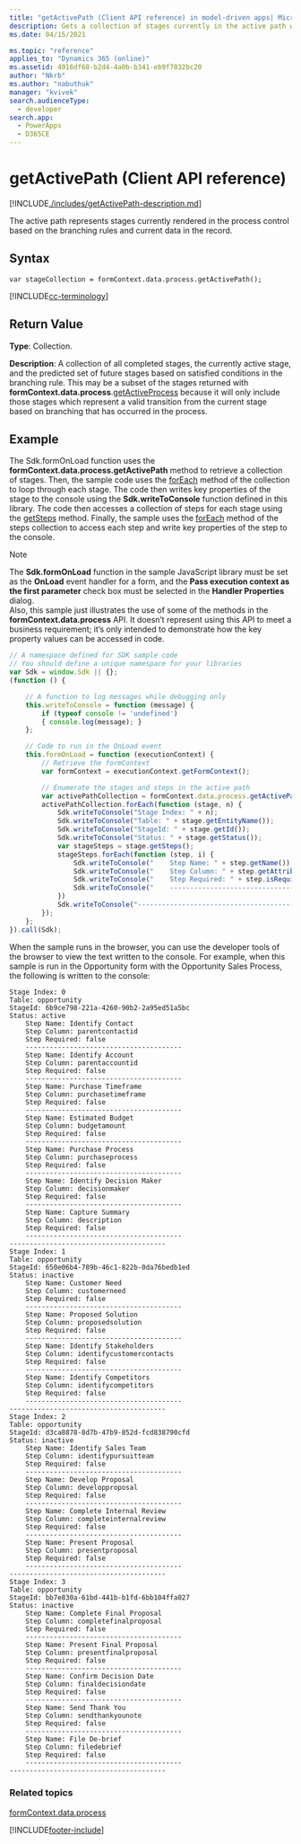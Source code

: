 ```yaml
---
title: "getActivePath (Client API reference) in model-driven apps| MicrosoftDocs"
description: Gets a collection of stages currently in the active path with methods to interact with the stages displayed in the business process flow control.
ms.date: 04/15/2021

ms.topic: "reference"
applies_to: "Dynamics 365 (online)"
ms.assetid: 4916df68-b2d4-4a0b-b341-eb9f7032bc20
author: "Nkrb"
ms.author: "nabuthuk"
manager: "kvivek"
search.audienceType: 
  - developer
search.app: 
  - PowerApps
  - D365CE
---
```

# getActivePath (Client API reference)

[!INCLUDE[./includes/getActivePath-description.md](./includes/getActivePath-description.md)]

The active path represents stages currently rendered in the process control based on the branching rules and current data in the record.

## Syntax

`var stageCollection = formContext.data.process.getActivePath();`

[!INCLUDE[cc-terminology](../../../../../data-platform/includes/cc-terminology.md)]

## Return Value

**Type**: Collection. 

**Description**: A collection of all completed stages, the currently active stage, and the predicted set of future stages based on satisfied conditions in the branching rule. This may be a subset of the stages returned with **formContext.data.process**.[getActiveProcess](../activeprocess/getActiveProcess.md) because it will only include those stages which represent a valid transition from the current stage based on branching that has occurred in the process.

## Example

The Sdk.formOnLoad function uses the **formContext.data.process.getActivePath** method to retrieve a collection of stages. Then, the sample code uses the [forEach](../../collections/forEach.md) method of the collection to loop through each stage. The code then writes key properties of the stage to the console using the **Sdk.writeToConsole** function defined in this library. The code then accesses a collection of steps for each stage using the [getSteps](../stage/getSteps.md) method. Finally, the sample uses the [forEach](../../collections/forEach.md) method of the steps collection to access each step and write key properties of the step to the console.

>[!NOTE]
>The **Sdk.formOnLoad** function in the sample JavaScript library must be set as the **OnLoad** event handler for a form, and the **Pass execution context as the first parameter** check box must be selected in the **Handler Properties** dialog.<br/>Also, this sample just illustrates the use of some of the methods in the **formContext.data.process** API. It doesn’t represent using this API to meet a business requirement; it’s only intended to demonstrate how the key property values can be accessed in code.

```JavaScript
// A namespace defined for SDK sample code
// You should define a unique namespace for your libraries
var Sdk = window.Sdk || {};
(function () {

    // A function to log messages while debugging only
    this.writeToConsole = function (message) {
        if (typeof console != 'undefined')
        { console.log(message); }
    };

    // Code to run in the OnLoad event 
    this.formOnLoad = function (executionContext) {
        // Retrieve the formContext
        var formContext = executionContext.getFormContext();

        // Enumerate the stages and steps in the active path
        var activePathCollection = formContext.data.process.getActivePath();
        activePathCollection.forEach(function (stage, n) {
            Sdk.writeToConsole("Stage Index: " + n);
            Sdk.writeToConsole("Table: " + stage.getEntityName());
            Sdk.writeToConsole("StageId: " + stage.getId());
            Sdk.writeToConsole("Status: " + stage.getStatus());
            var stageSteps = stage.getSteps();
            stageSteps.forEach(function (step, i) {
                Sdk.writeToConsole("    Step Name: " + step.getName());
                Sdk.writeToConsole("    Step Column: " + step.getAttribute());
                Sdk.writeToConsole("    Step Required: " + step.isRequired());
                Sdk.writeToConsole("    ---------------------------------------")
            })
            Sdk.writeToConsole("---------------------------------------")
        });
    };
}).call(Sdk);
```

When the sample runs in the browser, you can use the developer tools of the browser to view the text written to the console. For example, when this sample is run in the Opportunity  form with the Opportunity Sales Process, the following is written to the console:

```
Stage Index: 0
Table: opportunity
StageId: 6b9ce798-221a-4260-90b2-2a95ed51a5bc
Status: active
    Step Name: Identify Contact
    Step Column: parentcontactid
    Step Required: false
    ---------------------------------------
    Step Name: Identify Account
    Step Column: parentaccountid
    Step Required: false
    ---------------------------------------
    Step Name: Purchase Timeframe
    Step Column: purchasetimeframe
    Step Required: false
    ---------------------------------------
    Step Name: Estimated Budget
    Step Column: budgetamount
    Step Required: false
    ---------------------------------------
    Step Name: Purchase Process
    Step Column: purchaseprocess
    Step Required: false
    ---------------------------------------
    Step Name: Identify Decision Maker
    Step Column: decisionmaker
    Step Required: false
    ---------------------------------------
    Step Name: Capture Summary
    Step Column: description
    Step Required: false
    ---------------------------------------
---------------------------------------
Stage Index: 1
Table: opportunity
StageId: 650e06b4-789b-46c1-822b-0da76bedb1ed
Status: inactive
    Step Name: Customer Need
    Step Column: customerneed
    Step Required: false
    ---------------------------------------
    Step Name: Proposed Solution
    Step Column: proposedsolution
    Step Required: false
    ---------------------------------------
    Step Name: Identify Stakeholders
    Step Column: identifycustomercontacts
    Step Required: false
    ---------------------------------------
    Step Name: Identify Competitors
    Step Column: identifycompetitors
    Step Required: false
    ---------------------------------------
---------------------------------------
Stage Index: 2
Table: opportunity
StageId: d3ca8878-8d7b-47b9-852d-fcd838790cfd
Status: inactive
    Step Name: Identify Sales Team
    Step Column: identifypursuitteam
    Step Required: false
    ---------------------------------------
    Step Name: Develop Proposal
    Step Column: developproposal
    Step Required: false
    ---------------------------------------
    Step Name: Complete Internal Review
    Step Column: completeinternalreview
    Step Required: false
    ---------------------------------------
    Step Name: Present Proposal
    Step Column: presentproposal
    Step Required: false
    ---------------------------------------
---------------------------------------
Stage Index: 3
Table: opportunity
StageId: bb7e830a-61bd-441b-b1fd-6bb104ffa027
Status: inactive
    Step Name: Complete Final Proposal
    Step Column: completefinalproposal
    Step Required: false
    ---------------------------------------
    Step Name: Present Final Proposal
    Step Column: presentfinalproposal
    Step Required: false
    ---------------------------------------
    Step Name: Confirm Decision Date
    Step Column: finaldecisiondate
    Step Required: false
    ---------------------------------------
    Step Name: Send Thank You
    Step Column: sendthankyounote
    Step Required: false
    ---------------------------------------
    Step Name: File De-brief
    Step Column: filedebrief
    Step Required: false
    ---------------------------------------
---------------------------------------
```

### Related topics

[formContext.data.process](../../formContext-data-process.md)
 




[!INCLUDE[footer-include](../../../../../../includes/footer-banner.md)]